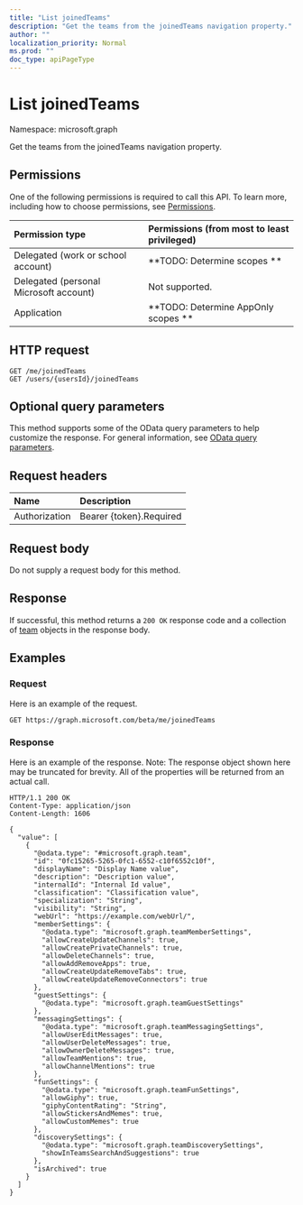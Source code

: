 ```yaml
---
title: "List joinedTeams"
description: "Get the teams from the joinedTeams navigation property."
author: ""
localization_priority: Normal
ms.prod: ""
doc_type: apiPageType
---
```


# List joinedTeams

Namespace: microsoft.graph

Get the teams from the joinedTeams navigation property.

## Permissions
One of the following permissions is required to call this API. To learn more, including how to choose permissions, see [Permissions](/concepts/permissions-reference.md).

|Permission type|Permissions (from most to least privileged)|
|:---|:---|
|Delegated (work or school account)|**TODO: Determine scopes **|
|Delegated (personal Microsoft account)|Not supported.|
|Application|**TODO: Determine AppOnly scopes **|

## HTTP request
<!-- {
  "blockType": "ignored"
}
-->
``` http
GET /me/joinedTeams
GET /users/{usersId}/joinedTeams
```

## Optional query parameters
This method supports some of the OData query parameters to help customize the response. For general information, see [OData query parameters](/graph/query-parameters).

## Request headers
|Name|Description|
|:---|:---|
|Authorization|Bearer {token}.Required|

## Request body
Do not supply a request body for this method.

## Response
If successful, this method returns a `200 OK` response code and a collection of [team](../resources/team.md) objects in the response body.

## Examples

### Request
Here is an example of the request.
<!-- {
  "blockType": "request",
  "name": "get_team"
}
-->
``` http
GET https://graph.microsoft.com/beta/me/joinedTeams
```

### Response
Here is an example of the response. Note: The response object shown here may be truncated for brevity. All of the properties will be returned from an actual call.
<!-- {
  "blockType": "response",
  "truncated": true,
  "@odata.type": "collection(microsoft.graph.team)"
}
-->
``` http
HTTP/1.1 200 OK
Content-Type: application/json
Content-Length: 1606

{
  "value": [
    {
      "@odata.type": "#microsoft.graph.team",
      "id": "0fc15265-5265-0fc1-6552-c10f6552c10f",
      "displayName": "Display Name value",
      "description": "Description value",
      "internalId": "Internal Id value",
      "classification": "Classification value",
      "specialization": "String",
      "visibility": "String",
      "webUrl": "https://example.com/webUrl/",
      "memberSettings": {
        "@odata.type": "microsoft.graph.teamMemberSettings",
        "allowCreateUpdateChannels": true,
        "allowCreatePrivateChannels": true,
        "allowDeleteChannels": true,
        "allowAddRemoveApps": true,
        "allowCreateUpdateRemoveTabs": true,
        "allowCreateUpdateRemoveConnectors": true
      },
      "guestSettings": {
        "@odata.type": "microsoft.graph.teamGuestSettings"
      },
      "messagingSettings": {
        "@odata.type": "microsoft.graph.teamMessagingSettings",
        "allowUserEditMessages": true,
        "allowUserDeleteMessages": true,
        "allowOwnerDeleteMessages": true,
        "allowTeamMentions": true,
        "allowChannelMentions": true
      },
      "funSettings": {
        "@odata.type": "microsoft.graph.teamFunSettings",
        "allowGiphy": true,
        "giphyContentRating": "String",
        "allowStickersAndMemes": true,
        "allowCustomMemes": true
      },
      "discoverySettings": {
        "@odata.type": "microsoft.graph.teamDiscoverySettings",
        "showInTeamsSearchAndSuggestions": true
      },
      "isArchived": true
    }
  ]
}
```

